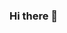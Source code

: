 ### Hi there 👋

<!--

I'm Arthur Nicholson-Gumuła and I'm technical architect and developer in the Microsoft cloud space.

Here are some ideas to get you started:

- 🔭 I’m currently working on ...

-->

